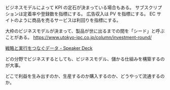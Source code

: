 ビジネスモデルによって KPI の定石が決まっている場合もある。
サブスクリプションは定着率や登録数を指標にする。
広告収入は PV を指標にする。
EC サイトのように商品を売るサービスは利回りを指標にする。

大枠のビジネスモデルが決まって、製品が世に出るまでの間を「シード」と呼ぶことがある。
https://www.utokyo-ipc.co.jp/column/investment-round/

[戦略と実行をつなぐデータ - Speaker Deck](https://speakerdeck.com/hik0107/zhan-lue-toshi-xing-wotunagudeta)

どの分野でビジネスするとしても、ビジネスモデル、儲かる仕組みを構築するのが大事。

どこで利益を生み出すのか、生産するのか購入するのか、どうやって流通するのか。
